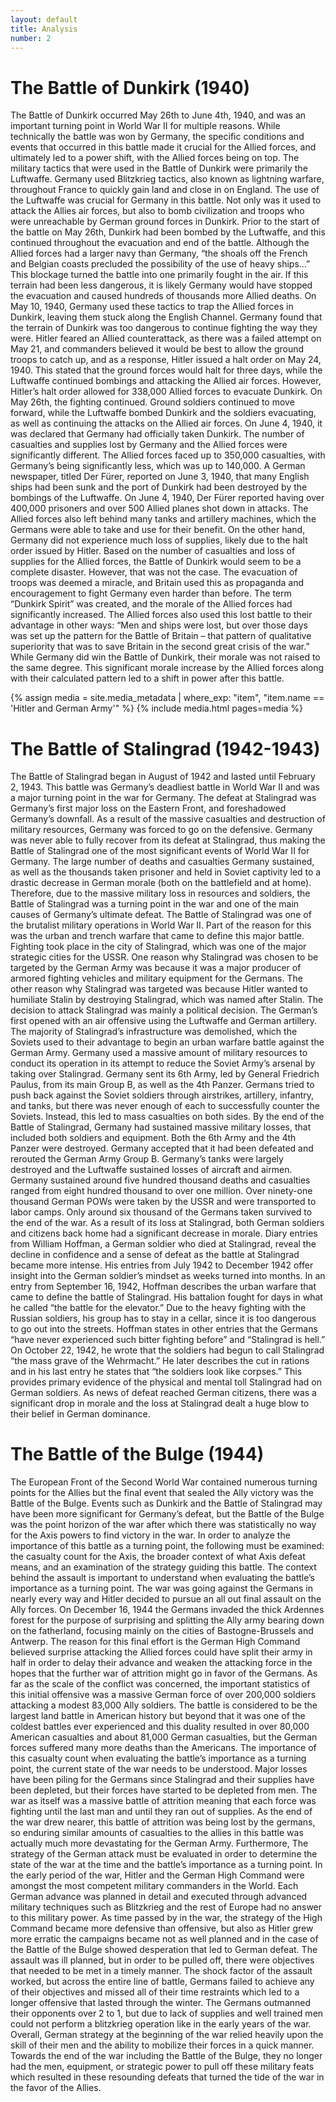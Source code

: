 ```yaml
---
layout: default
title: Analysis
number: 2
---
```


# The Battle of Dunkirk (1940)

  The Battle of Dunkirk occurred May 26th to June 4th, 1940, and was an important turning point in World War II for multiple reasons. While technically the battle was won by Germany, the specific conditions and events that occurred in this battle made it crucial for the Allied forces, and ultimately led to a power shift, with the Allied forces being on top. 
            The military tactics that were used in the Battle of Dunkirk were primarily the Luftwaffe. Germany used Blitzkrieg tactics, also known as lightning warfare, throughout France to quickly gain land and close in on England. The use of the Luftwaffe was crucial for Germany in this battle. Not only was it used to attack the Allies air forces, but also to bomb civilization and troops who were unreachable by German ground forces in Dunkirk. Prior to the start of the battle on May 26th, Dunkirk had been bombed by the Luftwaffe, and this continued throughout the evacuation and end of the battle. Although the Allied forces had a larger navy than Germany, “the shoals off the French and Belgian coasts precluded the possibility of the use of heavy ships…” This blockage turned the battle into one primarily fought in the air. If this terrain had been less dangerous, it is likely Germany would have stopped the evacuation and caused hundreds of thousands more Allied deaths. 
On May 10, 1940, Germany used these tactics to trap the Allied forces in Dunkirk, leaving them stuck along the English Channel. Germany found that the terrain of Dunkirk was too dangerous to continue fighting the way they were. Hitler feared an Allied counterattack, as there was a failed attempt on May 21, and commanders believed it would be best to allow the ground troops to catch up, and as a response, Hitler issued a halt order on May 24, 1940. This stated that the ground forces would halt for three days, while the Luftwaffe continued bombings and attacking the Allied air forces. However, Hitler’s halt order allowed for 338,000 Allied forces to evacuate Dunkirk. On May 26th, the fighting continued. Ground soldiers continued to move forward, while the Luftwaffe bombed Dunkirk and the soldiers evacuating, as well as continuing the attacks on the Allied air forces. On June 4, 1940, it was declared that Germany had officially taken Dunkirk. 
            The number of casualties and supplies lost by Germany and the Allied forces were significantly different. The Allied forces faced up to 350,000 casualties, with Germany’s being significantly less, which was up to 140,000. A German newspaper, titled Der Fürer, reported on June 3, 1940, that many English ships had been sunk and the port of Dunkirk had been destroyed by the bombings of the Luftwaffe. On June 4, 1940, Der Fürer reported having over 400,000 prisoners and over 500 Allied planes shot down in attacks. The Allied forces also left behind many tanks and artillery machines, which the Germans were able to take and use for their benefit. On the other hand, Germany did not experience much loss of supplies, likely due to the halt order issued by Hitler. 
            Based on the number of casualties and loss of supplies for the Allied forces, the Battle of Dunkirk would seem to be a complete disaster. However, that was not the case. The evacuation of troops was deemed a miracle, and Britain used this as propaganda and encouragement to fight Germany even harder than before. The term “Dunkirk Spirit” was created, and the morale of the Allied forces had significantly increased. The Allied forces also used this lost battle to their advantage in other ways: “Men and ships were lost, but over those days was set up the pattern for the Battle of Britain – that pattern of qualitative superiority that was to save Britain in the second great crisis of the war.” While Germany did win the Battle of Dunkirk, their morale was not raised to the same degree. This significant morale increase by the Allied forces along with their calculated pattern led to a shift in power after this battle. 

{% assign media = site.media_metadata | where_exp: "item", "item.name == 'Hitler and German Army'" %} {% include media.html pages=media %}

# The Battle of Stalingrad (1942-1943)

  The Battle of Stalingrad began in August of 1942 and lasted until February 2, 1943. This battle was Germany’s deadliest battle in World War II and was a major turning point in the war for Germany. The defeat at Stalingrad was Germany’s first major loss on the Eastern Front, and foreshadowed Germany’s downfall. As a result of the massive casualties and destruction of military resources, Germany was forced to go on the defensive. Germany was never able to fully recover from its defeat at Stalingrad, thus making the Battle of Stalingrad one of the most significant events of World War II for Germany. The large number of deaths and casualties Germany sustained, as well as the thousands taken prisoner and held in Soviet captivity led to a drastic decrease in German morale (both on the battlefield and at home). Therefore, due to the massive military loss in resources and soldiers, the Battle of Stalingrad was a turning point in the war and one of the main causes of Germany’s ultimate defeat. 
    The Battle of Stalingrad was one of the brutalist military operations in World War II. Part of the reason for this was the urban and trench warfare that came to define this major battle. Fighting took place in the city of Stalingrad, which was one of the major strategic cities for the USSR. One reason why Stalingrad was chosen to be targeted by the German Army was because it was a major producer of armored fighting vehicles and military equipment for the Germans. The other reason why Stalingrad was targeted was because Hitler wanted to humiliate Stalin by destroying Stalingrad, which was named after Stalin. The decision to attack Stalingrad was mainly a political decision. The German’s first opened with an air offensive using the Luftwaffe and German artillery. The majority of Stalingrad’s infrastructure was demolished, which the Soviets used to their advantage to begin an urban warfare battle against the German Army. 
	Germany used a massive amount of military resources to conduct its operation in its attempt to reduce the Soviet Army’s arsenal by taking over Stalingrad. Germany sent its 6th Army, led by General Friedrich Paulus, from its main Group B, as well as the 4th Panzer. Germans tried to push back against the Soviet soldiers through airstrikes, artillery, infantry, and tanks, but there was never enough of each to successfully counter the Soviets. Instead, this led to mass casualties on both sides. By the end of the Battle of Stalingrad, Germany had sustained massive military losses, that included both soldiers and equipment. Both the 6th Army and the 4th Panzer were destroyed. Germany accepted that it had been defeated and rerouted the German Army Group B.  Germany’s tanks were largely destroyed and the Luftwaffe sustained losses of aircraft and airmen. Germany sustained around five hundred thousand deaths and casualties ranged from eight hundred thousand to over one million. Over ninety-one thousand German POWs were taken by the USSR and were transported to labor camps. Only around six thousand of the Germans taken survived to the end of the war. 
	As a result of its loss at Stalingrad, both German soldiers and citizens back home had a significant decrease in morale. Diary entries from William Hoffman, a German soldier who died at Stalingrad, reveal the decline in confidence and a sense of defeat as the battle at Stalingrad became more intense. His entries from July 1942 to December 1942 offer insight into the German soldier’s mindset as weeks turned into months. In an entry from September 16, 1942, Hoffman describes the urban warfare that came to define the battle of Stalingrad. His battalion fought for days in what he called “the battle for the elevator.” Due to the heavy fighting with the Russian soldiers, his group has to stay in a cellar, since it is too dangerous to go out into the streets. Hoffman states in other entries that the Germans “have never experienced such bitter fighting before” and “Stalingrad is hell.” On October 22, 1942, he wrote that the soldiers had begun to call Stalingrad “the mass grave of the Wehrmacht.” He later describes the cut in rations and in his last entry he states that “the soldiers look like corpses.” This provides primary evidence of the physical and mental toll Stalingrad had on German soldiers. As news of defeat reached German citizens, there was a significant drop in morale and the loss at Stalingrad dealt a huge blow to their belief in German dominance.



# The Battle of the Bulge (1944)
  The European Front of the Second World War contained numerous turning points for the Allies but the final event that sealed the Ally victory was the Battle of the Bulge. Events such as Dunkirk and the Battle of Stalingrad may have been more significant for Germany’s defeat, but the Battle of the Bulge was the point horizon of the war after which there was statistically no way for the Axis powers to find victory in the war. In order to analyze the importance of this battle as a turning point, the following must be examined: the casualty count for the Axis, the broader context of what Axis defeat means, and an examination of the strategy guiding this battle.
	The context behind the assault is important to understand when evaluating the battle’s importance as a turning point. The war was going against the Germans in nearly every way and Hitler decided to pursue an all out final assault on the Ally forces. On December 16, 1944 the Germans invaded the thick Ardennes forest for the purpose of surprising and splitting the Ally army bearing down on the fatherland, focusing mainly on the cities of Bastogne-Brussels and Antwerp. The reason for this final effort is the German High Command believed  surprise attacking the Allied forces could have split their army in half in order to delay their advance and weaken the attacking force in the hopes that the further war of attrition might go in favor of the Germans. As far as the scale of the conflict was concerned, the important statistics of this initial offensive was a massive German force of over 200,000 soldiers attacking a modest 83,000 Ally soldiers. The battle is considered to be the largest land battle in American history  but beyond that it was one of the coldest battles ever experienced and this duality resulted in over 80,000 American casualties and about 81,000 German casualties, but the German forces suffered many more deaths than the Americans. The importance of this casualty count when evaluating the battle’s importance as a turning point, the current state of the war needs to be understood. Major losses have been piling for the Germans since Stalingrad and their supplies have been depleted, but their forces have started to be depleted from men. The war as itself was a massive battle of attrition meaning that each force was fighting until the last man and until they ran out of supplies. As the end of the war drew nearer, this battle of attrition was being lost by the germans, so enduring similar amounts of casualties to the allies in this battle was actually much more devastating for the German Army.
	Furthermore, The strategy of the German attack must be evaluated in order to determine the state of the war at the time and the battle’s importance as a turning point. In the early period of the war, Hitler and the German High Command were amongst the most competent military commanders in the World. Each German advance was planned in detail and executed through advanced military techniques such as Blitzkrieg and the rest of Europe had no answer to this military power. As time passed by in the war, the strategy of the High Command became more defensive than offensive, but also as Hitler grew more erratic the campaigns became not as well planned and in the case of the Battle of the Bulge showed desperation that led to German defeat. The assault was ill planned, but in order to be pulled off, there were objectives that needed to be met in a timely manner. The shock factor of the assault worked, but across the entire line of battle, Germans failed to achieve any of their objectives and missed all of their time restraints which led to a longer offensive that lasted through the winter. The Germans outmanned their opponents over 2 to 1, but due to lack of supplies and well trained men could not perform a blitzkrieg operation like in the early years of the war. Overall, German strategy at the beginning of the war relied heavily upon the skill of their men and the ability to mobilize their forces in a quick manner. Towards the end of the war including the Battle of the Bulge, they no longer had the men, equipment, or strategic power to pull off these military feats which resulted in these resounding defeats that turned the tide of the war in the favor of the Allies.
